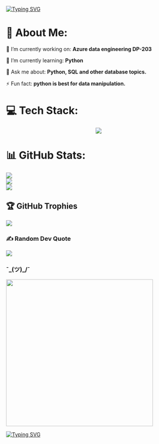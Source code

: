 
[![Typing SVG](https://readme-typing-svg.demolab.com?font=roboto+mono&pause=1000&color=CFD5F7&center=true&width=550&lines=Before+i+intro+myself%2C+switch+to+dark+mode.;Hi%2C+I'm+Ian+)](https://git.io/typing-svg)

# 💫 About Me:
🔭 I’m currently working on: **Azure data engineering DP-203**

🌱 I’m currently learning: **Python**

💬 Ask me about: **Python, SQL and other database topics.**

⚡ Fun fact: **python is best for data manipulation.**


# 💻 Tech Stack:

<p align="center">
  <a href="https://skillicons.dev">
    <img src="https://skillicons.dev/icons?i=py,mysql,postgres,git,vscode,mongodb,bash" />
  </a>
</p>

# 📊 GitHub Stats:
![](https://github-readme-stats.vercel.app/api?username=captin01&theme=dark&hide_border=false&include_all_commits=false&count_private=false)<br/>
![](https://github-readme-streak-stats.herokuapp.com/?user=captin01&theme=dark&hide_border=false)<br/>
![](https://github-readme-stats.vercel.app/api/top-langs/?username=captin01&theme=dark&hide_border=false&include_all_commits=false&count_private=false&layout=compact)

## 🏆 GitHub Trophies
![](https://github-profile-trophy.vercel.app/?username=captin01&theme=onedark&no-frame=false&no-bg=true&margin-w=4)

### ✍️ Random Dev Quote
![](https://quotes-github-readme.vercel.app/api?type=horizontal&theme=dark)

### ¯\_(ツ)_/¯
<img src='https://codingbootcamps.io/wp-content/uploads/m27.png' style="height: 400px;"/>


[![Typing SVG](https://readme-typing-svg.demolab.com?font=roboto+mono&pause=2000&color=CFD5F7&center=true&width=550&lines=Thank+you+for+visiting.;+hehe%2C+chatgpt+was+here.+)](https://git.io/typing-svg)
